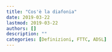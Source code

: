 ```yaml
---
title: "Cos'è la diafonia"
date: 2019-03-22
lastmod: 2019-03-22
authors: []
description: ""
categories: [Definizioni, FTTC, ADSL]
---
```



